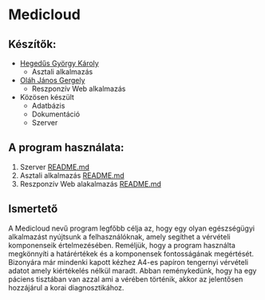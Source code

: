 # Medicloud

## Készítők:

* [Hegedűs György Károly](https://github.com/Gyuri21)
    * Asztali alkalmazás
* [Oláh János Gergely](https://github.com/j9nos)
    * Reszponzív Web alkalmazás
* Közösen készült
    * Adatbázis
    * Dokumentáció
    * Szerver
## A program használata:

1) Szerver [README.md](https://github.com/j9nos/olah-janos-gergely____hegedus-gyorgy/tree/master/server/README.md)
2) Asztali alkalmazás [README.md](https://github.com/j9nos/olah-janos-gergely____hegedus-gyorgy/blob/master/desktop-app/README.md)
3) Reszponzív Web alakalmazás [README.md](https://github.com/j9nos/olah-janos-gergely____hegedus-gyorgy/tree/master/responsive-app/README.md)

## Ismertető

 A Medicloud nevű program legfőbb célja az, hogy egy olyan egészségügyi alkalmazást nyújtsunk a felhasználóknak, amely segíthet a vérvételi komponenseik értelmezésében. Reméljük, hogy a program használta megkönnyíti a határértékek és a komponensek fontosságának megértését. Bizonyára már mindenki kapott kézhez A4-es papíron tengernyi vérvételi adatot amely kiértékelés nélkül maradt. Abban reménykedünk, hogy ha egy páciens tisztában van azzal ami a vérében történik, akkor az jelentősen hozzájárul a korai diagnosztikához.

